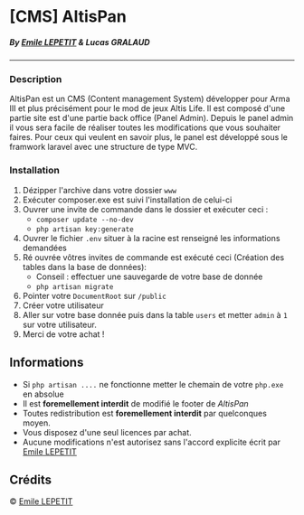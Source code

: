 # [CMS] AltisPan
##### By [Emile LEPETIT](http://emile-lepetit.fr) & Lucas GRALAUD
---

### Description
AltisPan est un CMS (Content management System) développer pour Arma III et plus précisément pour le mod de jeux Altis Life. Il est composé d'une partie site est d'une partie back office (Panel Admin). Depuis le panel admin il vous sera facile de réaliser toutes les modifications que vous souhaiter faires. Pour ceux qui veulent en savoir plus, le panel est développé sous le framwork laravel avec une structure de type MVC.

### Installation
1. Dézipper l'archive dans votre dossier `www`
2. Exécuter composer.exe est suivi l'installation de celui-ci
3. Ouvrer une invite de commande dans le dossier et exécuter ceci :
    - `composer update --no-dev`
    - `php artisan key:generate`
4. Ouvrer le fichier `.env` situer à la racine est renseigné les informations demandées
5. Ré ouvrée vôtres invites de commande est exécuté ceci (Création des tables dans la base de données):
   - Conseil : effectuer une sauvegarde de votre base de donnée
   - `php artisan migrate`
6. Pointer votre `DocumentRoot` sur `/public`
7. Créer votre utilisateur
8. Aller sur votre base donnée puis dans la table `users` et metter `admin` à `1` sur votre utilisateur.
9. Merci de votre achat !

## Informations
* Si `php artisan ....` ne fonctionne metter le chemain de votre `php.exe` en absolue
* Il est **foremellement interdit** de modifié le footer de _AltisPan_
* Toutes redistribution est **foremellement interdit** par quelconques moyen.
* Vous disposez d'une seul licences par achat.
* Aucune modifications n'est autorisez sans l'accord explicite écrit par [Emile LEPETIT](http://emile-lepetit.fr)

## Crédits
&copy; [Emile LEPETIT](http://emile-lepetit.fr)
